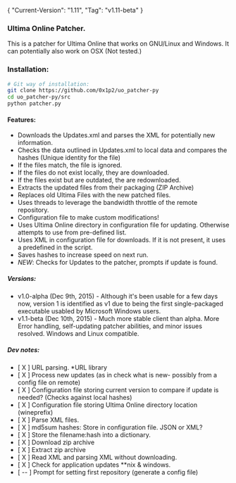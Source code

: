 { "Current-Version": "1.11", "Tag": "v1.11-beta" }
### Ultima Online Patcher.
This is a patcher for Ultima Online that works on GNU/Linux and Windows. It can potentially also work on OSX (Not tested.)

### Installation:
```bash
# Git way of installation:
git clone https://github.com/0x1p2/uo_patcher-py
cd uo_patcher-py/src
python patcher.py
```

#### Features:
+ Downloads the Updates.xml and parses the XML for potentially new information.
+ Checks the data outlined in Updates.xml to local data and compares the hashes (Unique identity for the file)
+ If the files match, the file is ignored.
+ If the files do not exist locally, they are downloaded.
+ If the files exist but are outdated, the are redownloaded.
+ Extracts the updated files from their packaging (ZIP Archive)
+ Replaces old Ultima Files with the new patched files.
+ Uses threads to leverage the bandwidth throttle of the remote repository.
+ Configuration file to make custom modifications!
+ Uses Ultima Online directory in configuration file for updating. Otherwise attempts to use from pre-defined list.
+ Uses XML in configuration file for downloads. If it is not present, it uses a predefined in the script.
+ Saves hashes to increase speed on next run.
+ *NEW*: Checks for Updates to the patcher, prompts if update is found.


##### Versions:
+ v1.0-alpha (Dec  9th, 2015) - Although it's been usable for a few days now, version 1 is identified as v1 due to being the first single-packaged executable usabled by Microsoft Windows users.
+ v1.1-beta  (Dec 10th, 2015) - Much more stable client than alpha. More Error handling, self-updating patcher abilities, and minor issues resolved. Windows and Linux compatible.

##### Dev notes:
+ [ X ] URL parsing. *URL library
+ [ X ] Process new updates (as in check what is new- possibly from a config file on remote)
+ [ X ] Configuration file storing current version to compare if update is needed? (Checks against local hashes)
+ [ X ] Configuration file storing Ultima Online directory location (wineprefix)
+ [ X ] Parse XML files. 
+ [ X ] md5sum hashes: Store in configuration file. JSON or XML?
+ [ X ] Store the filename:hash into a dictionary.
+ [ X ] Download zip archive
+ [ X ] Extract zip archive
+ [ X ] Read XML and parsing XML without downloading.
+ [ X ] Check for application updates **nix & windows.
+ [ -- ] Prompt for setting first repository (generate a config file)
